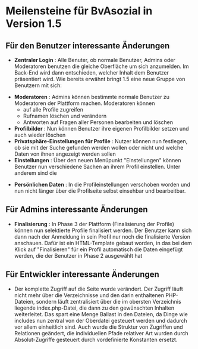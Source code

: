 # Meilensteine für BvAsozial in Version 1.5


## Für den Benutzer interessante Änderungen

* __Zentraler Login__ : Alle Benuter, ob normale Benutzer, Admins oder Moderatoren benutzen die gleiche Oberfläche um sich anzumelden. Im Back-End wird dann entschieden, welcher Inhalt dem Benutzer präsentiert wird.
Wie bereits erwähnt bringt 1.5 eine neue Gruppe von Benutzern mit sich:
+ __Moderatoren__ : Admins können bestimmte normale Benutzer zu Moderatoren der Plattform machen. Moderatoren können
    * auf alle Profile zugreifen
    * Rufnamen löschen und verändern
    * Antworten auf Fragen aller Personen bearbeiten und löschen
+ __Profilbilder__ : Nun können Benutzer ihre eigenen Profilbilder setzen und auch wieder löschen
+ __Privatsphäre-Einstellungen für Profile__ : Nutzer können nun festlegen, ob sie mit der Suche gefunden werden wollen oder nicht und welche Daten von ihnen angezeigt werden sollen
+ __Einstellungen__ : Über den neuen Menüpunkt "Einstellungen" können Benutzer nun verschiedene Sachen an ihrem Profil einstellen. Unter anderem sind die
* __Persönlichen Daten__ : In die Profileinstellungen verschoben worden und nun nicht länger über die Profilseite selbst einsehbar und bearbeitbar.

## Für Admins interessante Änderungen

+ __Finalisierung__ : In Phase 3 der Plattform (Finalisierung der Profile) können nun selektierte Profile finalisiert werden. Der Benutzer kann sich dann nach der Anmeldung in sein Profil nur noch die finalisierte Version anschauen. Dafür ist ein HTML-Template gebaut worden, in das bei dem Klick auf "Finalisieren" für ein Profil automatisch die Daten eingefügt werden, die der Benutzer in Phase 2 ausgewählt hat

## Für Entwickler interessante Änderungen

* Der komplette Zugriff auf die Seite wurde verändert. Der Zugriff läuft nicht mehr über die Verzeichnisse und den darin enthaltenen PHP-Dateien, sondern läuft zentralisiert über die im obersten Verzeichnis liegende index.php-Datei, die dann zu den gewünschten Inhalten weiterleitet. Das spart eine Menge Ballast in den Dateien, da Dinge wie includes nun zentral von der Oberdatei gesteuert werden und dadurch vor allem einheitlich sind. Auch wurde die Struktur von Zugriffen und Relationen geändert, die individuellen Pfade relativer Art wurden durch Absolut-Zugriffe gesteuert durch vordefinierte Konstanten ersetzt.
